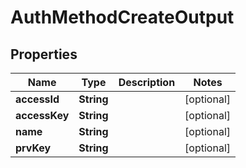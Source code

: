 

# AuthMethodCreateOutput


## Properties

Name | Type | Description | Notes
------------ | ------------- | ------------- | -------------
**accessId** | **String** |  |  [optional]
**accessKey** | **String** |  |  [optional]
**name** | **String** |  |  [optional]
**prvKey** | **String** |  |  [optional]



